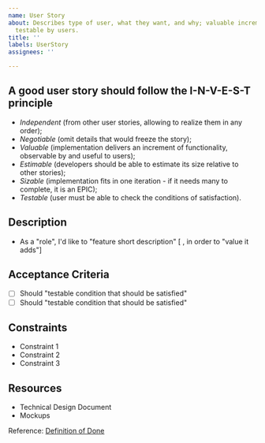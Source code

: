 ```yaml
---
name: User Story
about: Describes type of user, what they want, and why; valuable increment of functionality,
  testable by users.
title: ''
labels: UserStory
assignees: ''

---
```


## A good user story should follow the I-N-V-E-S-T principle

- _Independent_ (from other user stories, allowing to realize them in any order);
- _Negotiable_ (omit details that would freeze the story);
- _Valuable_ (implementation delivers an increment of functionality, observable by and useful to users);
- _Estimable_ (developers should be able to estimate its size relative to other stories);
- _Sizable_ (implementation fits in one iteration - if it needs many to complete, it is an EPIC);
- _Testable_ (user must be able to check the conditions of satisfaction).

## Description

- As a "role", I'd like to "feature short description" [ , in order to "value it adds"]

## Acceptance Criteria

- [ ] Should "testable condition that should be satisfied"
- [ ] Should "testable condition that should be satisfied"

## Constraints

- Constraint 1
- Constraint 2
- Constraint 3

## Resources

- Technical Design Document
- Mockups

Reference: [Definition of Done](../../docs/EngineeringPractices.md)
